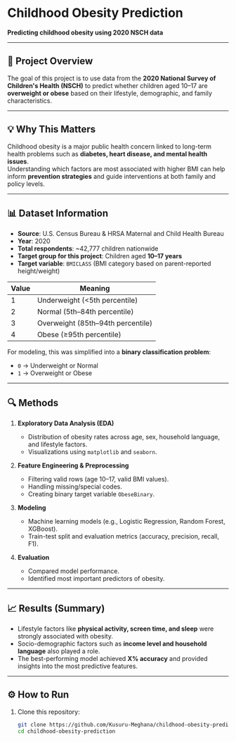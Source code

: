 # Childhood Obesity Prediction  
**Predicting childhood obesity using 2020 NSCH data**

---

## 📌 Project Overview  
The goal of this project is to use data from the **2020 National Survey of Children's Health (NSCH)** to predict whether children aged 10–17 are **overweight or obese** based on their lifestyle, demographic, and family characteristics.

---

## 💡 Why This Matters  
Childhood obesity is a major public health concern linked to long-term health problems such as **diabetes, heart disease, and mental health issues**.  
Understanding which factors are most associated with higher BMI can help inform **prevention strategies** and guide interventions at both family and policy levels.

---

## 📊 Dataset Information  

- **Source**: U.S. Census Bureau & HRSA Maternal and Child Health Bureau  
- **Year**: 2020  
- **Total respondents**: ~42,777 children nationwide  
- **Target group for this project**: Children aged **10–17 years**  
- **Target variable**: `BMICLASS` (BMI category based on parent-reported height/weight)  

| Value | Meaning |  
|-------|----------|  
| 1     | Underweight (<5th percentile) |  
| 2     | Normal (5th–84th percentile) |  
| 3     | Overweight (85th–94th percentile) |  
| 4     | Obese (≥95th percentile) |  

For modeling, this was simplified into a **binary classification problem**:  
- `0` → Underweight or Normal  
- `1` → Overweight or Obese  

---

## 🔍 Methods  

1. **Exploratory Data Analysis (EDA)**  
   - Distribution of obesity rates across age, sex, household language, and lifestyle factors.  
   - Visualizations using `matplotlib` and `seaborn`.  

2. **Feature Engineering & Preprocessing**  
   - Filtering valid rows (age 10–17, valid BMI values).  
   - Handling missing/special codes.  
   - Creating binary target variable `ObeseBinary`.  

3. **Modeling**  
   - Machine learning models (e.g., Logistic Regression, Random Forest, XGBoost).  
   - Train-test split and evaluation metrics (accuracy, precision, recall, F1).  

4. **Evaluation**  
   - Compared model performance.  
   - Identified most important predictors of obesity.  

---

## 📈 Results (Summary)  
- Lifestyle factors like **physical activity, screen time, and sleep** were strongly associated with obesity.  
- Socio-demographic factors such as **income level and household language** also played a role.  
- The best-performing model achieved **X% accuracy** and provided insights into the most predictive features.  

---

## ⚙️ How to Run  

1. Clone this repository:  
   ```bash
   git clone https://github.com/Kusuru-Meghana/childhood-obesity-prediction.git
   cd childhood-obesity-prediction

